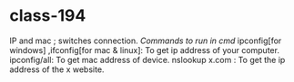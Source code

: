 # class-194
IP and mac ; switches connection.
*Commands to run in cmd*
ipconfig[for windows] ,ifconfig[for mac & linux]: To get ip address of your computer.
ipconfig/all: To get mac address of device.
nslookup x.com : To get the ip address of the x website. 

